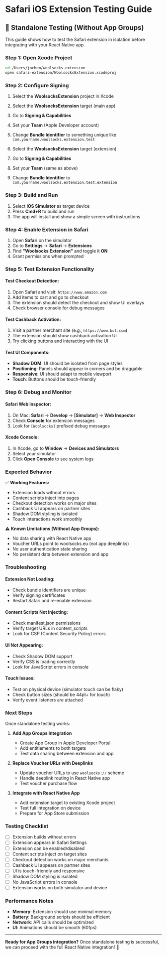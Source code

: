 # Safari iOS Extension Testing Guide

## 🧪 **Standalone Testing (Without App Groups)**

This guide shows how to test the Safari extension in isolation before integrating with your React Native app.

### **Step 1: Open Xcode Project**

```bash
cd /Users/jochem/woolsocks-extension
open safari-extension/WoolsocksExtension.xcodeproj
```

### **Step 2: Configure Signing**

1. Select the **WoolsocksExtension** project in Xcode
2. Select the **WoolsocksExtension** target (main app)
3. Go to **Signing & Capabilities**
4. Set your **Team** (Apple Developer account)
5. Change **Bundle Identifier** to something unique like `com.yourname.woolsocks.extension.test`

6. Select the **WoolsocksExtension** target (extension)
7. Go to **Signing & Capabilities** 
8. Set your **Team** (same as above)
9. Change **Bundle Identifier** to `com.yourname.woolsocks.extension.test.extension`

### **Step 3: Build and Run**

1. Select **iOS Simulator** as target device
2. Press **Cmd+R** to build and run
3. The app will install and show a simple screen with instructions

### **Step 4: Enable Extension in Safari**

1. Open **Safari** on the simulator
2. Go to **Settings** → **Safari** → **Extensions**
3. Find **"Woolsocks Extension"** and toggle it **ON**
4. Grant permissions when prompted

### **Step 5: Test Extension Functionality**

#### **Test Checkout Detection:**
1. Open Safari and visit: `https://www.amazon.com`
2. Add items to cart and go to checkout
3. The extension should detect the checkout and show UI overlays
4. Check browser console for debug messages

#### **Test Cashback Activation:**
1. Visit a partner merchant site (e.g., `https://www.bol.com`)
2. The extension should show cashback activation UI
3. Try clicking buttons and interacting with the UI

#### **Test UI Components:**
- **Shadow DOM**: UI should be isolated from page styles
- **Positioning**: Panels should appear in corners and be draggable
- **Responsive**: UI should adapt to mobile viewport
- **Touch**: Buttons should be touch-friendly

### **Step 6: Debug and Monitor**

#### **Safari Web Inspector:**
1. On Mac: **Safari** → **Develop** → **[Simulator]** → **Web Inspector**
2. Check **Console** for extension messages
3. Look for `[Woolsocks]` prefixed debug messages

#### **Xcode Console:**
1. In Xcode, go to **Window** → **Devices and Simulators**
2. Select your simulator
3. Click **Open Console** to see system logs

### **Expected Behavior**

✅ **Working Features:**
- Extension loads without errors
- Content scripts inject into pages
- Checkout detection works on major sites
- Cashback UI appears on partner sites
- Shadow DOM styling is isolated
- Touch interactions work smoothly

⚠️ **Known Limitations (Without App Groups):**
- No data sharing with React Native app
- Voucher URLs point to woolsocks.eu (not app deeplinks)
- No user authentication state sharing
- No persistent data between extension and app

### **Troubleshooting**

#### **Extension Not Loading:**
- Check bundle identifiers are unique
- Verify signing certificates
- Restart Safari and re-enable extension

#### **Content Scripts Not Injecting:**
- Check manifest.json permissions
- Verify target URLs in content_scripts
- Look for CSP (Content Security Policy) errors

#### **UI Not Appearing:**
- Check Shadow DOM support
- Verify CSS is loading correctly
- Look for JavaScript errors in console

#### **Touch Issues:**
- Test on physical device (simulator touch can be flaky)
- Check button sizes (should be 44pt+ for touch)
- Verify event listeners are attached

### **Next Steps**

Once standalone testing works:

1. **Add App Groups Integration**
   - Create App Group in Apple Developer Portal
   - Add entitlements to both targets
   - Test data sharing between extension and app

2. **Replace Voucher URLs with Deeplinks**
   - Update voucher URLs to use `woolsocks://` scheme
   - Handle deeplink routing in React Native app
   - Test voucher purchase flow

3. **Integrate with React Native App**
   - Add extension target to existing Xcode project
   - Test full integration on device
   - Prepare for App Store submission

### **Testing Checklist**

- [ ] Extension builds without errors
- [ ] Extension appears in Safari Settings
- [ ] Extension can be enabled/disabled
- [ ] Content scripts inject on target sites
- [ ] Checkout detection works on major merchants
- [ ] Cashback UI appears on partner sites
- [ ] UI is touch-friendly and responsive
- [ ] Shadow DOM styling is isolated
- [ ] No JavaScript errors in console
- [ ] Extension works on both simulator and device

### **Performance Notes**

- **Memory**: Extension should use minimal memory
- **Battery**: Background scripts should be efficient
- **Network**: API calls should be optimized
- **UI**: Animations should be smooth (60fps)

---

**Ready for App Groups integration?** Once standalone testing is successful, we can proceed with the full React Native integration! 🚀
